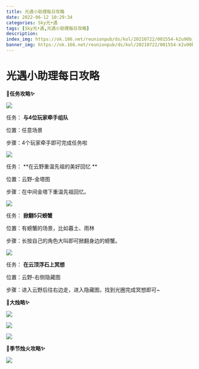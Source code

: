 ```yaml
---
title: 光遇小助理每日攻略
date: 2022-06-12 10:29:34
categories: Sky光•遇
tags: [Sky光•遇,光遇小助理每日攻略]
description: 
index_img: https://ok.166.net/reunionpub/ds/kol/20210722/001554-k2u90bj7ay.png?imageView&thumbnail=600x0&type=jpg
banner_img: https://ok.166.net/reunionpub/ds/kol/20210722/001554-k2u90bj7ay.png?imageView&thumbnail=600x0&type=jpg
---
```

# 光遇小助理每日攻略
**🎉任务攻略✨**

![](https://ok.166.net/reunionpub/ds/kol/20220612/000253-s28ug0oewz.png)

任务： **与4位玩家牵手组队**

位置：任意场景

步骤：4个玩家牵手即可完成任务啦

![](https://ok.166.net/reunionpub/ds/kol/20220612/000320-zhu6b27qdm.png)

任务： **在云野重温先祖的美好回忆  **

位置：云野-金塔图

步骤：在中间金塔下重温先祖回忆。

![](https://ok.166.net/reunionpub/ds/kol/20220612/000343-b5j9nlz17t.png)

任务： **掀翻5只螃蟹**

位置：有螃蟹的场景，比如暮土、雨林

步骤：长按自己的角色大叫即可掀翻身边的螃蟹。

![](https://ok.166.net/reunionpub/ds/kol/20220612/000421-0i9wqbgsv1.png)

任务： **在云顶浮石上冥想**

位置：云野-右侧隐藏图

步骤：进入云野后往右边走，进入隐藏图，找到光圈完成冥想即可~

 **🎉大烛略✨**

![](https://ok.166.net/reunionpub/ds/kol/20220612/000714-mq13walnfk.png)

![](https://ok.166.net/reunionpub/ds/kol/20220612/000617-u3bljos2mh.png)

![](https://ok.166.net/reunionpub/ds/kol/20220612/000547-3qywafsm1v.png)

  

 **🎉季节烛火攻略✨**

![](https://ok.166.net/reunionpub/ds/kol/20220612/000827-5nkfpuwd9i.png)

  

